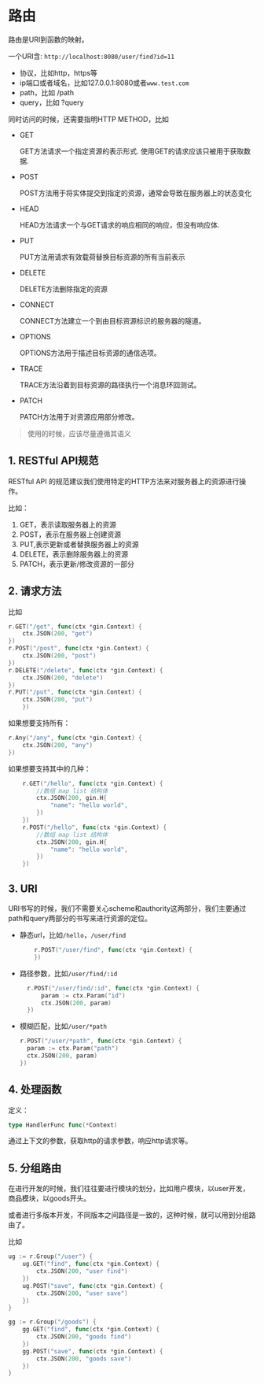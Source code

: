 # 路由

路由是URI到函数的映射。

一个URI含:  `http://localhost:8080/user/find?id=11`

* 协议，比如http，https等
* ip端口或者域名，比如127.0.0.1:8080或者`www.test.com`
* path，比如 /path
* query，比如 ?query

同时访问的时候，还需要指明HTTP METHOD，比如

* GET

  GET方法请求一个指定资源的表示形式. 使用GET的请求应该只被用于获取数据.

* POST

  POST方法用于将实体提交到指定的资源，通常会导致在服务器上的状态变化

* HEAD

  HEAD方法请求一个与GET请求的响应相同的响应，但没有响应体.

* PUT

  PUT方法用请求有效载荷替换目标资源的所有当前表示

* DELETE

  DELETE方法删除指定的资源

* CONNECT

  CONNECT方法建立一个到由目标资源标识的服务器的隧道。

* OPTIONS

  OPTIONS方法用于描述目标资源的通信选项。

* TRACE

  TRACE方法沿着到目标资源的路径执行一个消息环回测试。

* PATCH

  PATCH方法用于对资源应用部分修改。

> 使用的时候，应该尽量遵循其语义



## 1. RESTful API规范

RESTful API 的规范建议我们使用特定的HTTP方法来对服务器上的资源进行操作。

比如：

1. GET，表示读取服务器上的资源
2. POST，表示在服务器上创建资源
3. PUT,表示更新或者替换服务器上的资源
4. DELETE，表示删除服务器上的资源
5. PATCH，表示更新/修改资源的一部分

## 2. 请求方法

比如

~~~go
r.GET("/get", func(ctx *gin.Context) {
	ctx.JSON(200, "get")
})
r.POST("/post", func(ctx *gin.Context) {
	ctx.JSON(200, "post")
})
r.DELETE("/delete", func(ctx *gin.Context) {
	ctx.JSON(200, "delete")
})
r.PUT("/put", func(ctx *gin.Context) {
	ctx.JSON(200, "put")
	})
~~~

如果想要支持所有：

~~~go
r.Any("/any", func(ctx *gin.Context) {
	ctx.JSON(200, "any")
})
~~~

如果想要支持其中的几种：

~~~go
	r.GET("/hello", func(ctx *gin.Context) {
		//数组 map list 结构体
		ctx.JSON(200, gin.H{
			"name": "hello world",
		})
	})
	r.POST("/hello", func(ctx *gin.Context) {
		//数组 map list 结构体
		ctx.JSON(200, gin.H{
			"name": "hello world",
		})
	})
~~~

## 3. URI

URI书写的时候，我们不需要关心scheme和authority这两部分，我们主要通过path和query两部分的书写来进行资源的定位。

* 静态url，比如`/hello`，`/user/find`

  ~~~go
	  r.POST("/user/find", func(ctx *gin.Context) {
	  })
  ~~~

  

* 路径参数，比如`/user/find/:id` 

  ~~~go
	r.POST("/user/find/:id", func(ctx *gin.Context) {
		param := ctx.Param("id")
		ctx.JSON(200, param)
	})
  ~~~

* 模糊匹配，比如`/user/*path`

  ~~~go
  r.POST("/user/*path", func(ctx *gin.Context) {
	param := ctx.Param("path")
	ctx.JSON(200, param)
  })
  ~~~

## 4. 处理函数

定义：

~~~go
type HandlerFunc func(*Context)
~~~

通过上下文的参数，获取http的请求参数，响应http请求等。

## 5. 分组路由

在进行开发的时候，我们往往要进行模块的划分，比如用户模块，以user开发，商品模块，以goods开头。

或者进行多版本开发，不同版本之间路径是一致的，这种时候，就可以用到分组路由了。

比如

~~~go
ug := r.Group("/user") {
	ug.GET("find", func(ctx *gin.Context) {
		ctx.JSON(200, "user find")
	})
	ug.POST("save", func(ctx *gin.Context) {
		ctx.JSON(200, "user save")
	})
}

gg := r.Group("/goods") {
	gg.GET("find", func(ctx *gin.Context) {
		ctx.JSON(200, "goods find")
	})
	gg.POST("save", func(ctx *gin.Context) {
		ctx.JSON(200, "goods save")
	})
}
~~~

